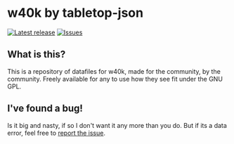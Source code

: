 # w40k by tabletop-json

[![Latest release](https://img.shields.io/github/release/tabletop-json/w40k.10e)](https://github.com/tabletop-json/w40k.10e/releases/latest)
[![Issues](https://img.shields.io/github/issues/tabletop-json/w40k.10e)](https://github.com/tabletop-json/w40k.10e/issues)

## What is this?
This is a repository of datafiles for w40k, made for the community, by the community. Freely available for any to use how they see fit under the GNU GPL.

## I've found a bug!
Is it big and nasty, if so I don't want it any more than you do. But if its a data error, feel free to [report the issue][bug].

[bug]: https://github.com/tabletop-json/w40k/issues/new/choose
